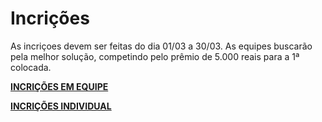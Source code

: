 # Incrições

As incriçoes devem ser feitas do dia 01/03 a 30/03. As equipes buscarão pela melhor solução, competindo pelo prêmio de 5.000 reais para a 1ª colocada.

[**INCRIÇÕES EM EQUIPE**](https://docs.google.com/forms/d/e/1FAIpQLSe9doSJ5bJQ12mjlcr131eCN4MH5rx3PtjOeA0ryX_iMvaxCA/viewform)

[**INCRIÇÕES INDIVIDUAL**](https://docs.google.com/forms/u/1/d/e/1FAIpQLScZBY7909gBOVRs6Xb4roMZN3WmBtZBUwja1LGP0lAqz3_KPQ/viewform)